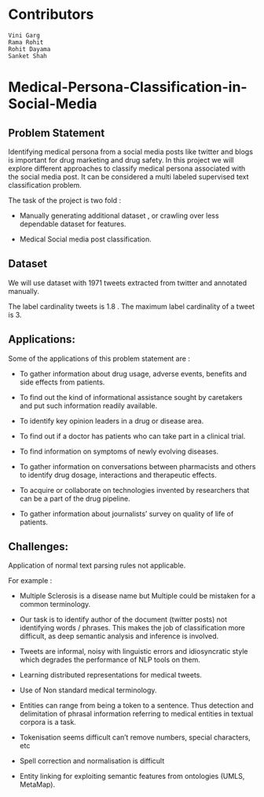 # Contributors

    Vini Garg
    Rama Rohit
    Rohit Dayama
    Sanket Shah

# Medical-Persona-Classification-in-Social-Media


## Problem Statement

Identifying medical persona from a social media posts like twitter and blogs is important for drug marketing and drug safety. In this project we will explore different approaches  to classify medical persona associated with the social media post. It can be considered a multi labeled supervised text classification problem.

The task of the project is two fold :

* Manually generating additional dataset , or crawling over less dependable dataset for features.

* Medical Social media post classification.

## Dataset
We will use dataset with 1971 tweets extracted from twitter and annotated manually. 

The label cardinality tweets is 1.8 . The maximum label cardinality of a tweet is 3.

## Applications:
Some of the applications of this problem statement are :

* To gather information about drug usage, adverse events, benefits and side effects from patients.  

* To find out the kind of informational assistance sought by caretakers and put such information readily available.

* To identify key opinion leaders in a drug or disease area.

* To find out if a doctor has patients who can take part in a clinical trial.

* To find information on symptoms of newly evolving diseases.

* To gather information on conversations between pharmacists and others to identify drug dosage, interactions and therapeutic effects.

* To acquire or collaborate on technologies invented by researchers that can be a part of the drug pipeline.

* To gather information about journalists’ survey on quality of life of patients.

## Challenges:
Application of normal text parsing rules not applicable.  

For example :

* Multiple Sclerosis is a disease name but Multiple could be mistaken for a common terminology.

* Our task is to identify author of the document (twitter posts) not identifying words / phrases. This makes the job of classification more difficult, as deep semantic analysis and inference is involved.

* Tweets are informal, noisy with linguistic errors and idiosyncratic style which degrades the performance of NLP tools on them.

* Learning distributed representations for medical tweets.

* Use of Non standard medical terminology.

* Entities can range from being a token to a sentence. Thus detection and delimitation of phrasal information referring to medical entities in textual corpora is a task.

* Tokenisation seems difficult can’t remove numbers, special characters, etc

* Spell correction and normalisation is difficult

* Entity linking for exploiting semantic features from ontologies (UMLS, MetaMap).
